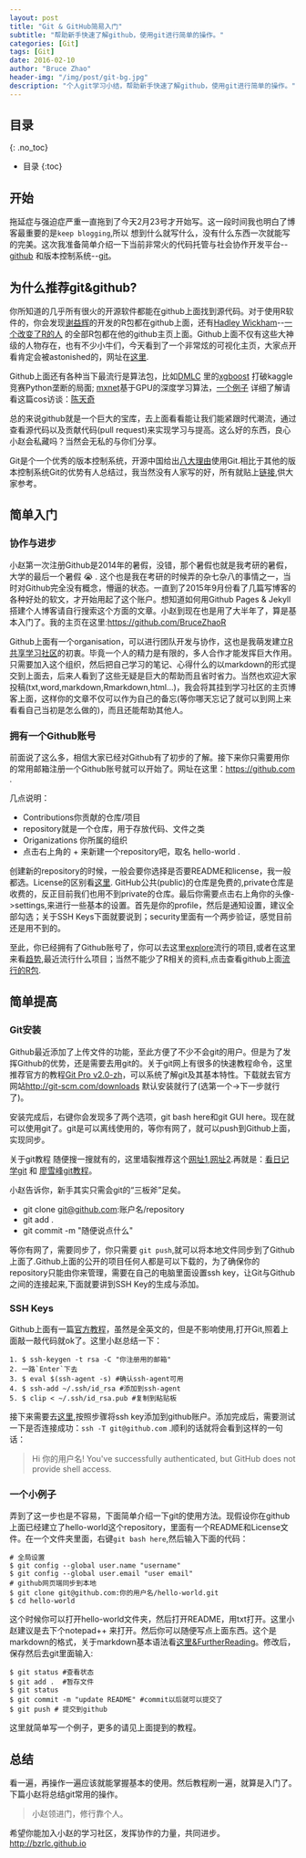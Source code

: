 ```yaml
---
layout: post
title: "Git & GitHub简易入门"
subtitle: "帮助新手快速了解github，使用git进行简单的操作。"
categories: [Git]
tags: [Git]
date: 2016-02-10
author: "Bruce Zhao"
header-img: "/img/post/git-bg.jpg"
description: "个人git学习小结，帮助新手快速了解github，使用git进行简单的操作。"
---
```


## 目录
{: .no_toc}

* 目录
{:toc}

## 开始

拖延症与强迫症严重一直拖到了今天2月23号才开始写。这一段时间我也明白了博客最重要的是`keep blogging`,所以 想到什么就写什么，没有什么东西一次就能写的完美。这次我准备简单介绍一下当前非常火的代码托管与社会协作开发平台--[github](https://github.com) 和版本控制系统--[git](http://git-scm.com/)。

## 为什么推荐git&github?

你所知道的几乎所有很火的开源软件都能在github上面找到源代码。对于使用R软件的，你会发现[谢益辉](https://github.com/yihui)的开发的R包都在github上面，还有[Hadley Wickham](https://github.com/hadley)--[一个改变了R的人](http://cos.name/2015/09/hadley-wickham-the-man-who-revolutionized-r/) 的全部R包都在他的github主页上面。Github上面不仅有这些大神级的人物存在，也有不少小牛们，今天看到了一个非常炫的可视化主页，大家点开看肯定会被astonished的，网址在[这里](http://hafen.github.io/htmlwidgetsgallery/).

Github上面还有各种当下最流行是算法包，比如[DMLC](https://github.com/dmlc) 里的[xgboost](http://cos.name/2015/03/xgboost/) 打破kaggle竞赛Python垄断的局面; [mxnet](https://github.com/dmlc/mxnet)基于GPU的深度学习算法，[一个例子](http://www.infoq.com/cn/articles/use-mxnet-in-deep-learning-part01) 详细了解请看这篇cos访谈：[陈天奇](http://cos.name/2015/06/interview-of-tianqi/)

总的来说github就是一个巨大的宝库，去上面看看能让我们能紧跟时代潮流，通过查看源代码以及贡献代码(pull request)来实现学习与提高。这么好的东西，良心小赵会私藏吗？当然会无私的与你们分享。

Git是个一个优秀的版本控制系统，开源中国给出[八大理由](http://www.oschina.net/question/28_37438)使用Git.相比于其他的版本控制系统Git的优势有人总结过，我当然没有人家写的好，所有就贴上[链接](http://blog.csdn.net/dengsilinming/article/details/7999188),供大家参考。

## 简单入门

### 协作与进步

小赵第一次注册Github是2014年的暑假，没错，那个暑假也就是我考研的暑假，大学的最后一个暑假 :sob: . 这个也是我在考研的时候弄的杂七杂八的事情之一，当时对Github完全没有概念，懵逼的状态。一直到了2015年9月份看了几篇写博客的各种好处的软文，才开始用起了这个账户。想知道如何用Github Pages & Jekyll搭建个人博客请自行搜索这个方面的文章。小赵到现在也是用了大半年了，算是基本入门了。我的主页在这里:<https://github.com/BruceZhaoR>

Github上面有一个organisation，可以进行团队开发与协作，这也是我萌发建立[R共享学习社区](http://bzrlc.github.io)的初衷。毕竟一个人的精力是有限的，多人合作才能发挥巨大作用。只需要加入这个组织，然后把自己学习的笔记、心得什么的以markdown的形式提交到上面去，后来人看到了这些无疑是巨大的帮助而且省时省力。当然也欢迎大家投稿(txt,word,markdown,Rmarkdown,html...)，我会将其挂到学习社区的主页博客上面，这样你的文章不仅可以作为自己的备忘(等你哪天忘记了就可以到网上来看看自己当初是怎么做的)，而且还能帮助其他人。

### 拥有一个Github账号

前面说了这么多，相信大家已经对Github有了初步的了解。接下来你只需要用你的常用邮箱注册一个Github账号就可以开始了。网址在这里：<https://github.com> .

几点说明：

- Contributions你贡献的仓库/项目
- repository就是一个仓库，用于存放代码、文件之类
- Origanizations 你所属的组织
- 点击右上角的 + 来新建一个repository吧，取名 hello-world .

创建新的repository的时候，一般会要你选择是否要README和license，我一般都选。License的区别看[这里](http://git.oschina.net/oschina/git-osc/wikis/License). GitHub公共(public)的仓库是免费的,private仓库是收费的，反正目前我们也用不到private的仓库。最后你需要点击右上角你的头像->settings,来进行一些基本的设置。首先是你的profile，然后是通知设置，建议全部勾选；关于SSH Keys下面就要说到；security里面有一个两步验证，感觉目前还是用不到的。

至此，你已经拥有了Github账号了，你可以去这里[explore](https://github.com/explore)流行的项目,或者在这里来看[趋势](https://github.com/trending),最近流行什么项目；当然不能少了R相关的资料,点击查看github上面[流行的R包](http://www.r-pkg.org/starred).

## 简单提高

### Git安装

Github最近添加了上传文件的功能，至此方便了不少不会git的用户。但是为了发挥Github的优势，还是需要去用git的。关于git网上有很多的快速教程命令，这里推荐官方的教程[Git Pro v2.0-zh](http://git-scm.com/book/zh/v2)，可以系统了解git及其基本特性。下载就去官方网站<http://git-scm.com/downloads> 默认安装就行了(选第一个->下一步就行了)。

安装完成后，右键你会发现多了两个选项，git bash here和git GUI here。现在就可以使用git了。git是可以离线使用的，等你有网了，就可以push到Github上面，实现同步。

关于git教程 随便搜一搜就有的，这里墙裂推荐这个[网址1](http://rogerdudler.github.io/git-guide/index.zh.html),[网址2](http://www.cnblogs.com/fengyv/archive/2014/06/16/3791588.html).再就是：[看日记学git](http://roclinux.cn/?p=213) 和 [廖雪峰git教程](http://www.liaoxuefeng.com/wiki/0013739516305929606dd18361248578c67b8067c8c017b000)。

小赵告诉你，新手其实只需会git的“三板斧”足矣。

- git clone git@github.com:账户名/repository 
- git add .
- git commit -m "随便说点什么"

等你有网了，需要同步了，你只需要 `git push`,就可以将本地文件同步到了Github上面了.Github上面的公开的项目任何人都是可以下载的，为了确保你的repository只能由你来管理，需要在自己的电脑里面设置ssh key，让Git与Github之间的连接起来,下面就要讲到SSH Key的生成与添加。

### SSH Keys

Github上面有一篇[官方教程](https://help.github.com/articles/generating-a-new-ssh-key-and-adding-it-to-the-ssh-agent/)，虽然是全英文的，但是不影响使用,打开Git,照着上面敲一敲代码就ok了。这里小赵总结一下：

```shell
1. $ ssh-keygen -t rsa -C "你注册用的邮箱"
2. 一路`Enter`下去
3. $ eval $(ssh-agent -s) #确认ssh-agent可用
4. $ ssh-add ~/.ssh/id_rsa #添加到ssh-agent
5. $ clip < ~/.ssh/id_rsa.pub #复制到粘贴板
```
接下来需要去[这里](https://help.github.com/articles/adding-a-new-ssh-key-to-your-github-account/),按照步骤将ssh key添加到github账户。添加完成后，需要测试一下是否连接成功：`ssh -T git@github.com` .顺利的话就将会看到这样的一句话：

> Hi 你的用户名! You've successfully authenticated, but GitHub does not provide shell access.

### 一个小例子

弄到了这一步也是不容易，下面简单介绍一下git的使用方法。现假设你在github上面已经建立了hello-world这个repository，里面有一个README和License文件。在一个文件夹里面，右键`git bash here`,然后输入下面的代码：

```shell
# 全局设置
$ git config --global user.name "username"
$ git config --global user.email "user email"
# github网页端同步到本地
$ git clone git@github.com:你的用户名/hello-world.git 
$ cd hello-world
```
这个时候你可以打开hello-world文件夹，然后打开README，用txt打开。这里小赵建议是去下个notepad++ 来打开。然后你可以随便写点上面东西。这个是markdown的格式，关于markdown基本语法看[这里&FurtherReading](https://help.github.com/articles/basic-writing-and-formatting-syntax/)。修改后，保存然后去git里面输入:

```shell 
$ git status #查看状态
$ git add .  #暂存文件
$ git status
$ git commit -m "update README" #commit以后就可以提交了
$ git push # 提交到github
```
这里就简单写一个例子，更多的请见上面提到的教程。

## 总结

看一遍，再操作一遍应该就能掌握基本的使用。然后教程刷一遍，就算是入门了。下篇小赵将总结git常用的操作。

> 小赵领进门，修行靠个人。

希望你能加入小赵的学习社区，发挥协作的力量，共同进步。<http://bzrlc.github.io>






